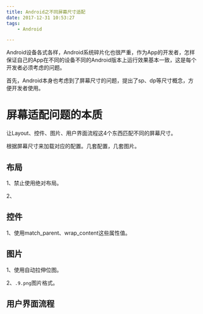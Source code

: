 ```yaml
---
title: Android之不同屏幕尺寸适配
date: 2017-12-31 10:53:27
tags:
	- Android

---
```




Android设备各式各样，Android系统碎片化也很严重，作为App的开发者，怎样保证自己的App在不同的设备不同的Android版本上运行效果基本一致，这是每个开发者必须考虑的问题。

首先，Android本身也考虑到了屏幕尺寸的问题，提出了sp、dp等尺寸概念，方便开发者使用。



# 屏幕适配问题的本质

让Layout、控件、图片、用户界面流程这4个东西匹配不同的屏幕尺寸。

根据屏幕尺寸来加载对应的配置。几套配置，几套图片。

## 布局

1、禁止使用绝对布局。

2、

## 控件

1、使用match_parent、wrap_content这些属性值。

## 图片

1、使用自动拉伸位图。

2、`.9.png`图片格式。

## 用户界面流程





